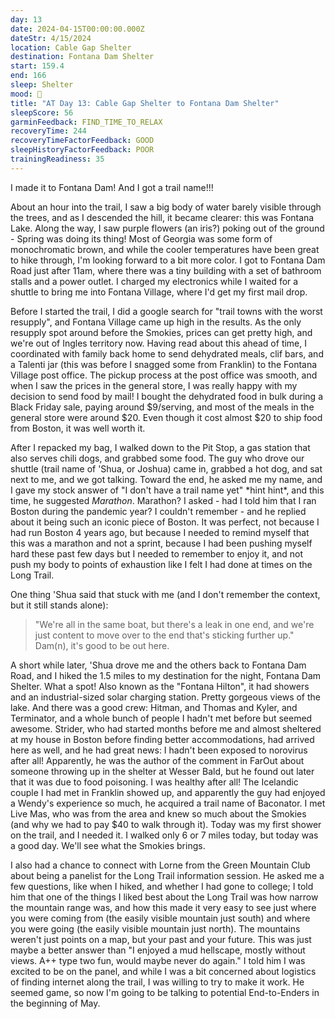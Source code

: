 ```yaml
---
day: 13
date: 2024-04-15T00:00:00.000Z
dateStr: 4/15/2024
location: Cable Gap Shelter
destination: Fontana Dam Shelter
start: 159.4
end: 166
sleep: Shelter
mood: 🙂
title: "AT Day 13: Cable Gap Shelter to Fontana Dam Shelter"
sleepScore: 56
garminFeedback: FIND_TIME_TO_RELAX
recoveryTime: 244
recoveryTimeFactorFeedback: GOOD
sleepHistoryFactorFeedback: POOR
trainingReadiness: 35
---
```

I made it to Fontana Dam! And I got a trail name!!!

About an hour into the trail, I saw a big body of water barely visible through the trees, and as I descended the hill, it became clearer: this was Fontana Lake. Along the way, I saw purple flowers (an iris?) poking out of the ground - Spring was doing its thing! Most of Georgia was some form of monochromatic brown, and while the cooler temperatures have been great to hike through, I'm looking forward to a bit more color. I got to Fontana Dam Road just after 11am, where there was a tiny building with a set of bathroom stalls and a power outlet. I charged my electronics while I waited for a shuttle to bring me into Fontana Village, where I'd get my first mail drop.

Before I started the trail, I did a google search for "trail towns with the worst resupply", and Fontana Village came up high in the results. As the only resupply spot around before the Smokies, prices can get pretty high, and we're out of Ingles territory now. Having read about this ahead of time, I coordinated with family back home to send dehydrated meals, clif bars, and a Talenti jar (this was before I snagged some from Franklin) to the Fontana Village post office. The pickup process at the post office was smooth, and when I saw the prices in the general store, I was really happy with my decision to send food by mail! I bought the dehydrated food in bulk during a Black Friday sale, paying around $9/serving, and most of the meals in the general store were around $20. Even though it cost almost $20 to ship food from Boston, it was well worth it.

After I repacked my bag, I walked down to the Pit Stop, a gas station that also serves chili dogs, and grabbed some food. The guy who drove our shuttle (trail name of 'Shua, or Joshua) came in, grabbed a hot dog, and sat next to me, and we got talking. Toward the end, he asked me my name, and I gave my stock answer of "I don't have a trail name yet" \*hint hint\*, and this time, he suggested *Marathon*. Marathon? I asked - had I told him that I ran Boston during the pandemic year? I couldn't remember - and he replied about it being such an iconic piece of Boston. It was perfect, not because I had run Boston 4 years ago, but because I needed to remind myself that this was a marathon and not a sprint, because I had been pushing myself hard these past few days but I needed to remember to enjoy it, and not push my body to points of exhaustion like I felt I had done at times on the Long Trail.

One thing 'Shua said that stuck with me (and I don't remember the context, but it still stands alone):
> "We're all in the same boat, but there's a leak in one end, and we're just content to move over to the end that's sticking further up."
Dam(n), it's good to be out here.

A short while later, 'Shua drove me and the others back to Fontana Dam Road, and I hiked the 1.5 miles to my destination for the night, Fontana Dam Shelter. What a spot! Also known as the "Fontana Hilton", it had showers and an industrial-sized solar charging station. Pretty gorgeous views of the lake. And there was a good crew: Hitman, and Thomas and Kyler, and Terminator, and a whole bunch of people I hadn't met before but seemed awesome. Strider, who had started months before me and almost sheltered at my house in Boston before finding better accommodations, had arrived here as well, and he had great news: I hadn't been exposed to norovirus after all! Apparently, he was the author of the comment in FarOut about someone throwing up in the shelter at Wesser Bald, but he found out later that it was due to food poisoning. I was healthy after all! The Icelandic couple I had met in Franklin showed up, and apparently the guy had enjoyed a Wendy's experience so much, he acquired a trail name of Baconator. I met Live Mas, who was from the area and knew so much about the Smokies (and why we had to pay $40 to walk through it). Today was my first shower on the trail, and I needed it. I walked only 6 or 7 miles today, but today was a good day. We'll see what the Smokies brings.

I also had a chance to connect with Lorne from the Green Mountain Club about being a panelist for the Long Trail information session. He asked me a few questions, like when I hiked, and whether I had gone to college; I told him that one of the things I liked best about the Long Trail was how narrow the mountain range was, and how this made it very easy to see just where you were coming from (the easily visible mountain just south) and where you were going (the easily visible mountain just north). The mountains weren't just points on a map, but your past and your future. This was just maybe a better answer than "I enjoyed a mud hellscape, mostly without views. A++ type two fun, would maybe never do again." I told him I was excited to be on the panel, and while I was a bit concerned about logistics of finding internet along the trail, I was willing to try to make it work. He seemed game, so now I'm going to be talking to potential End-to-Enders in the beginning of May.
